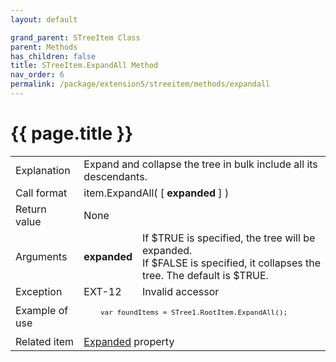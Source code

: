 ```yaml
---
layout: default

grand_parent: STreeItem Class
parent: Methods
has_children: false
title: STreeItem.ExpandAll Method
nav_order: 6
permalink: /package/extension5/streeitem/methods/expandall
---
```

# {{ page.title }}

<table>
  <tr>
    <td>Explanation</td>
    <td colspan="2">Expand and collapse the tree in bulk include all its descendants.</td>
  </tr>
  <tr>
    <td>Call format</td>
    <td colspan="2">item.ExpandAll( [ <b>expanded</b> ] )</td>
  </tr>
  <tr>
    <td>Return value</td>
    <td colspan="2">None</td>
  </tr>  
  <tr>
    <td>Arguments</td>
    <td><b>expanded</b></td>
    <td>If $TRUE is specified, the tree will be expanded. <br> If $FALSE is specified, it collapses the tree. The default is $TRUE.</td>
  </tr>
  <tr>
    <td>Exception</td>
    <td>EXT-12</td>
    <td>Invalid accessor</td>
  </tr>
  <tr>
    <td>Example of use</td>
    <td colspan="2"><code><pre>
    var foundItems = STree1.RootItem.ExpandAll();
    </pre></code></td>
  </tr>
  <tr>
    <td>Related item</td>
    <td colspan="2"><a href="/package/extension5/streeitem/properties/expanded">Expanded</a> property</td>
  </tr>
</table>
